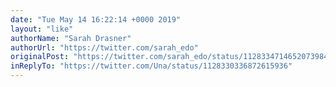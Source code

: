 ```yaml
---
date: "Tue May 14 16:22:14 +0000 2019"
layout: "like"
authorName: "Sarah Drasner"
authorUrl: "https://twitter.com/sarah_edo"
originalPost: "https://twitter.com/sarah_edo/status/1128334714652073984"
inReplyTo: "https://twitter.com/Una/status/1128330336872615936"
---
```

